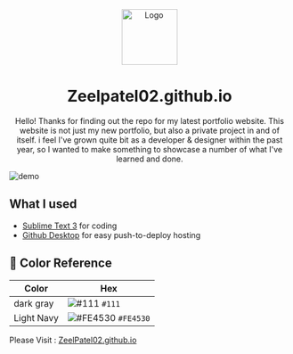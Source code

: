 <div align="center">
  <img alt="Logo" src="https://raw.githubusercontent.com/Zeelpatel02/Zeelpatel02.github.io/main/img/mario.png" width="100" />
</div>
<h1 align="center">
Zeelpatel02.github.io
</h1>
<p align="center">
Hello! Thanks for finding out the repo for my latest portfolio website. This website is not just my new portfolio, but also a private project in and of itself. i feel I've grown quite bit as a developer & designer within the past year, so I wanted to make something to showcase a number of what I've learned and done.
</p>

![demo](https://raw.githubusercontent.com/Zeelpatel02/Zeelpatel02.github.io/main/img/Zeel%20Patel%20_%20Pyt.png)

## What I used
- [Sublime Text 3](https://www.sublimetext.com/3) for coding
- [Github Desktop](https://desktop.github.com) for easy push-to-deploy hosting

## 🎨 Color Reference

| Color          | Hex                                                                |
| -------------- | ------------------------------------------------------------------ |
| dark gray      | ![#111](https://via.placeholder.com/10/111?text=+)       `#111`    |
| Light Navy     | ![#FE4530](https://via.placeholder.com/10/FE4530?text=+) `#FE4530` |


Please Visit : [ZeelPatel02.github.io](https://zeelpatel02.github.io)


